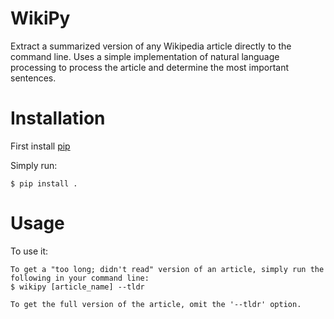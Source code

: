 # WikiPy

Extract a summarized version of any Wikipedia article directly to the command line. Uses a simple implementation of natural 
language processing to process the article and determine the most important sentences.


# Installation

First install [pip](https://pypi.python.org/pypi/pip)

Simply run:

    $ pip install .


# Usage

To use it:
    
    To get a "too long; didn't read" version of an article, simply run the following in your command line:
    $ wikipy [article_name] --tldr 
    
    To get the full version of the article, omit the '--tldr' option.

